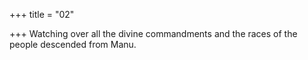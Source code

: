 +++
title = "02"

+++
Watching over all the divine commandments
and the races of the people descended from Manu.